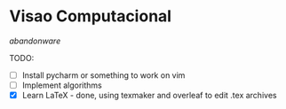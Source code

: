 # Visao Computacional

_abandonware_

TODO:
- [ ] Install pycharm or something to work on vim
- [ ] Implement algorithms
- [x] Learn LaTeX - done, using texmaker and overleaf to edit .tex archives
